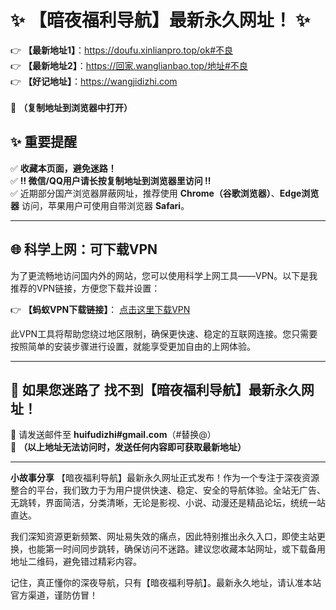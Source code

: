 # ✨ 【暗夜福利导航】最新永久网址！ ✨  
👉 **【最新地址1】**：https://doufu.xinlianpro.top/ok#不良  
👉 **【最新地址2】**：https://回家.wanglianbao.top/地址#不良<br> 
👉 **【好记地址】**：https://wangjidizhi.com <br>  
📌 **（复制地址到浏览器中打开）**  

## ✨ 重要提醒  
✅ **收藏本页面，避免迷路！**  
✅ **‼ 微信/QQ用户请长按复制地址到浏览器里访问 ‼**  
✅ 近期部分国产浏览器屏蔽网址，推荐使用 **Chrome（谷歌浏览器）**、**Edge浏览器** 访问，苹果用户可使用自带浏览器 **Safari**。  

---

## 🌐 科学上网：可下载VPN
为了更流畅地访问国内外的网站，您可以使用科学上网工具——VPN。以下是我推荐的VPN链接，方便您下载并设置：

👉 **【蚂蚁VPN下载链接】**： [点击这里下载VPN](https://679c0.barrtaq.cc/c-21265/a-bS5rc)  

此VPN工具将帮助您绕过地区限制，确保更快速、稳定的互联网连接。您只需要按照简单的安装步骤进行设置，就能享受更加自由的上网体验。

---

## 📩 如果您迷路了  找不到【暗夜福利导航】最新永久网址！
📧 请发送邮件至 **huifudizhi#gmail.com**（#替换@）  
📌 **（以上地址无法访问时，发送任何内容即可获取最新地址）**  

---	
**小故事分享**
【暗夜福利导航】最新永久网址正式发布！作为一个专注于深夜资源整合的平台，我们致力于为用户提供快速、稳定、安全的导航体验。全站无广告、无跳转，界面简洁，分类清晰，无论是影视、小说、动漫还是精品论坛，统统一站直达。

我们深知资源更新频繁、网址易失效的痛点，因此特别推出永久入口，即使主站更换，也能第一时间同步跳转，确保访问不迷路。建议您收藏本站网址，或下载备用地址二维码，避免错过精彩内容。

记住，真正懂你的深夜导航，只有【暗夜福利导航】。最新永久地址，请认准本站官方渠道，谨防仿冒！
